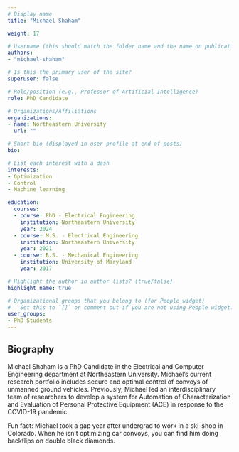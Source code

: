 ```yaml
---
# Display name
title: "Michael Shaham"

weight: 17

# Username (this should match the folder name and the name on publications)
authors:
- "michael-shaham"

# Is this the primary user of the site?
superuser: false

# Role/position (e.g., Professor of Artificial Intelligence)
role: PhD Candidate

# Organizations/Affiliations
organizations:
- name: Northeastern University
  url: ""

# Short bio (displayed in user profile at end of posts)
bio:

# List each interest with a dash
interests:
- Optimization
- Control
- Machine learning

education:
  courses:
  - course: PhD - Electrical Engineering
    institution: Northeastern University
    year: 2024
  - course: M.S. - Electrical Engineering
    institution: Northeastern University
    year: 2021
  - course: B.S. - Mechanical Engineering
    institution: University of Maryland
    year: 2017

# Highlight the author in author lists? (true/false)
highlight_name: true

# Organizational groups that you belong to (for People widget)
#   Set this to `[]` or comment out if you are not using People widget.
user_groups:
- PhD Students
---
```


## Biography

Michael Shaham is a PhD Candidate in the Electrical and Computer Engineering department at Northeastern University. Michael’s current research portfolio includes secure and optimal control of convoys of unmanned ground vehicles. Previously, Michael led an interdisciplinary team of researchers to develop a system for Automation of Characterization and Evaluation of Personal Protective Equipment (ACE) in response to the COVID-19 pandemic.


Fun fact: Michael took a gap year after undergrad to work in a ski-shop in Colorado. When he isn’t optimizing car convoys, you can find him doing backflips on double black diamonds.
